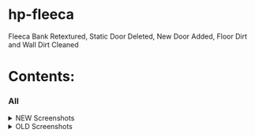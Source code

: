 # hp-fleeca
Fleeca Bank Retextured, Static Door Deleted, New Door Added, Floor Dirt and Wall Dirt Cleaned

# Contents:

### All

<details><summary>NEW Screenshots</summary>

<img src="https://i.postimg.cc/sg1zCQ7L/hp-fleeca-new-1.png" alt="Alt Text" width="1000" height="500">
<img src="https://i.postimg.cc/6pSXWWhp/hp-fleeca-new-2.png" alt="Alt Text" width="1000" height="500">
<img src="https://i.postimg.cc/tgxH7Krt/hp-fleeca-new-3.png" alt="Alt Text" width="1000" height="500">
<img src="https://i.postimg.cc/wvYYNwZK/hp-fleeca-new-4.png" alt="Alt Text" width="1000" height="500">
<img src="https://i.postimg.cc/26dR74N1/hp-fleeca-new-5.png" alt="Alt Text" width="1000" height="500">

</details>


<details><summary>OLD Screenshots</summary>

<img src="https://i.postimg.cc/yN71J31m/hp-fleeca-1.png" alt="Alt Text" width="1000" height="500">
<img src="https://i.postimg.cc/N0bgRGFW/hp-fleeca-2.png" alt="Alt Text" width="1000" height="500">
<img src="https://i.postimg.cc/266CGpB3/hp-fleeca-3.png" alt="Alt Text" width="1000" height="500">
<img src="https://i.postimg.cc/xC4nFsK5/hp-fleeca-4.png" alt="Alt Text" width="1000" height="500">

</details>
